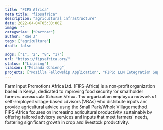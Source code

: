 ```yaml
---
title: "FIPS Africa"
meta_title: "fipsafrica"
description: "agricultural infrastructure"
date: 2022-04-04T05:00:00Z
image: ""
categories: ["Partner"]
author: "Rae J"
tags: ["agriculture"]
draft: false

sdgs: ["1", "2", "8", "17"]
url: "https://fipsafrica.org/"
status: ["Liaising"]
liaison: ["Melanda Ochieng"]
projects: ["Mozilla Fellowship Application", "FIPS: LLM Integration Support"]
---
```


Farm Input Promotions Africa Ltd. (FIPS-Africa) is a non-profit organization based in Kenya, dedicated to improving food security for smallholder farmers across sub-Saharan Africa. The organization employs a network of self-employed village-based advisors (VBAs) who distribute inputs and provide agricultural advice using the Small Pack/Whole Village method. FIPS-Africa focuses on increasing agricultural productivity sustainably by offering tailored advisory services and inputs that meet farmers' needs, fostering significant growth in crop and livestock productivity.
